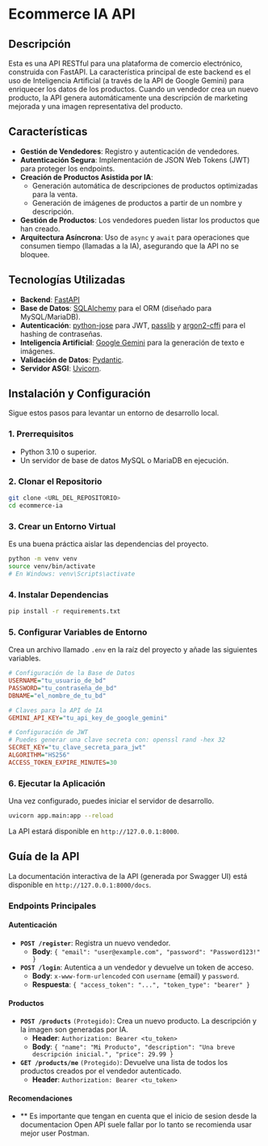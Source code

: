 # Ecommerce IA API

## Descripción

Esta es una API RESTful para una plataforma de comercio electrónico, construida con FastAPI. La característica principal de este backend es el uso de Inteligencia Artificial (a través de la API de Google Gemini) para enriquecer los datos de los productos. Cuando un vendedor crea un nuevo producto, la API genera automáticamente una descripción de marketing mejorada y una imagen representativa del producto.

## Características

-   **Gestión de Vendedores**: Registro y autenticación de vendedores.
-   **Autenticación Segura**: Implementación de JSON Web Tokens (JWT) para proteger los endpoints.
-   **Creación de Productos Asistida por IA**:
    -   Generación automática de descripciones de productos optimizadas para la venta.
    -   Generación de imágenes de productos a partir de un nombre y descripción.
-   **Gestión de Productos**: Los vendedores pueden listar los productos que han creado.
-   **Arquitectura Asíncrona**: Uso de `async` y `await` para operaciones que consumen tiempo (llamadas a la IA), asegurando que la API no se bloquee.

## Tecnologías Utilizadas

-   **Backend**: [FastAPI](https://fastapi.tiangolo.com/)
-   **Base de Datos**: [SQLAlchemy](https://www.sqlalchemy.org/) para el ORM (diseñado para MySQL/MariaDB).
-   **Autenticación**: [python-jose](https://github.com/mpdavis/python-jose) para JWT, [passlib](https://passlib.readthedocs.io/en/stable/) y [argon2-cffi](https://argon2-cffi.readthedocs.io/en/stable/) para el hashing de contraseñas.
-   **Inteligencia Artificial**: [Google Gemini](https://ai.google.dev/) para la generación de texto e imágenes.
-   **Validación de Datos**: [Pydantic](https://docs.pydantic.dev/latest/).
-   **Servidor ASGI**: [Uvicorn](https://www.uvicorn.org/).

## Instalación y Configuración

Sigue estos pasos para levantar un entorno de desarrollo local.

### 1. Prerrequisitos

-   Python 3.10 o superior.
-   Un servidor de base de datos MySQL o MariaDB en ejecución.

### 2. Clonar el Repositorio

```bash
git clone <URL_DEL_REPOSITORIO>
cd ecommerce-ia
```

### 3. Crear un Entorno Virtual

Es una buena práctica aislar las dependencias del proyecto.

```bash
python -m venv venv
source venv/bin/activate
# En Windows: venv\Scripts\activate
```

### 4. Instalar Dependencias

```bash
pip install -r requirements.txt
```

### 5. Configurar Variables de Entorno

Crea un archivo llamado `.env` en la raíz del proyecto y añade las siguientes variables.

```ini
# Configuración de la Base de Datos
USERNAME="tu_usuario_de_bd"
PASSWORD="tu_contraseña_de_bd"
DBNAME="el_nombre_de_tu_bd"

# Claves para la API de IA
GEMINI_API_KEY="tu_api_key_de_google_gemini"

# Configuración de JWT
# Puedes generar una clave secreta con: openssl rand -hex 32
SECRET_KEY="tu_clave_secreta_para_jwt"
ALGORITHM="HS256"
ACCESS_TOKEN_EXPIRE_MINUTES=30
```

### 6. Ejecutar la Aplicación

Una vez configurado, puedes iniciar el servidor de desarrollo.

```bash
uvicorn app.main:app --reload
```

La API estará disponible en `http://127.0.0.1:8000`.

## Guía de la API

La documentación interactiva de la API (generada por Swagger UI) está disponible en `http://127.0.0.1:8000/docs`.

### Endpoints Principales

#### Autenticación

-   **`POST /register`**: Registra un nuevo vendedor.
    -   **Body**: `{ "email": "user@example.com", "password": "Password123!" }`
-   **`POST /login`**: Autentica a un vendedor y devuelve un token de acceso.
    -   **Body**: `x-www-form-urlencoded` con `username` (email) y `password`.
    -   **Respuesta**: `{ "access_token": "...", "token_type": "bearer" }`

#### Productos

-   **`POST /products`** `(Protegido)`: Crea un nuevo producto. La descripción y la imagen son generadas por IA.
    -   **Header**: `Authorization: Bearer <tu_token>`
    -   **Body**: `{ "name": "Mi Producto", "description": "Una breve descripción inicial.", "price": 29.99 }`
-   **`GET /products/me`** `(Protegido)`: Devuelve una lista de todos los productos creados por el vendedor autenticado.
    -   **Header**: `Authorization: Bearer <tu_token>`

#### Recomendaciones

-   ** Es importante que tengan en cuenta que el inicio de sesion desde la documentacion Open API suele fallar por lo tanto se recomienda usar mejor user Postman.
